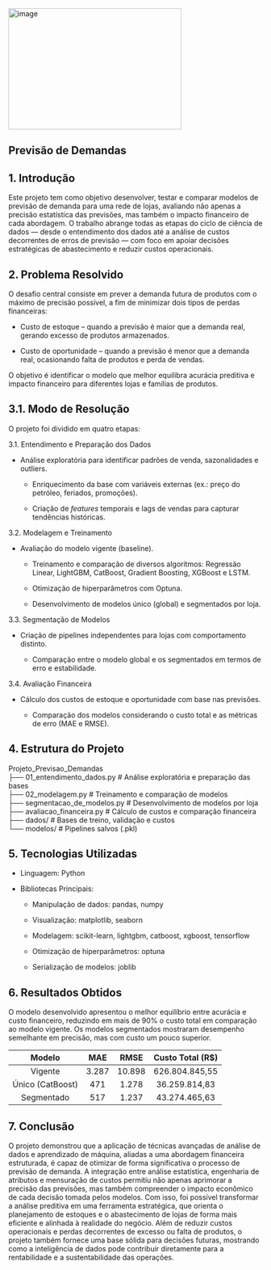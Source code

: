 <img width="343" height="240" alt="image" src="https://github.com/user-attachments/assets/43f94828-b572-40e4-972e-0476bee8e333" />


## **Previsão de Demandas**

## **1\. Introdução**

Este projeto tem como objetivo desenvolver, testar e comparar modelos de previsão de demanda para uma rede de lojas, avaliando não apenas a precisão estatística das previsões, mas também o impacto financeiro de cada abordagem. O trabalho abrange todas as etapas do ciclo de ciência de dados — desde o entendimento dos dados até a análise de custos decorrentes de erros de previsão — com foco em apoiar decisões estratégicas de abastecimento e reduzir custos operacionais.

## **2\. Problema Resolvido**

O desafio central consiste em prever a demanda futura de produtos com o máximo de precisão possível, a fim de minimizar dois tipos de perdas financeiras:

* Custo de estoque – quando a previsão é maior que a demanda real, gerando excesso de produtos armazenados.

* Custo de oportunidade – quando a previsão é menor que a demanda real, ocasionando falta de produtos e perda de vendas.

O objetivo é identificar o modelo que melhor equilibra acurácia preditiva e impacto financeiro para diferentes lojas e famílias de produtos.

## **3.1. Modo de Resolução**

O projeto foi dividido em quatro etapas:

3.1. Entendimento e Preparação dos Dados

* Análise exploratória para identificar padrões de venda, sazonalidades e outliers.

  * Enriquecimento da base com variáveis externas (ex.: preço do petróleo, feriados, promoções).

  * Criação de *features* temporais e lags de vendas para capturar tendências históricas.

3.2. Modelagem e Treinamento

* Avaliação do modelo vigente (baseline).

  * Treinamento e comparação de diversos algoritmos: Regressão Linear, LightGBM, CatBoost, Gradient Boosting, XGBoost e LSTM.

  * Otimização de hiperparâmetros com Optuna.

  * Desenvolvimento de modelos único (global) e segmentados por loja.

3.3. Segmentação de Modelos

* Criação de pipelines independentes para lojas com comportamento distinto.

  * Comparação entre o modelo global e os segmentados em termos de erro e estabilidade.

3.4. Avaliação Financeira

* Cálculo dos custos de estoque e oportunidade com base nas previsões.

  * Comparação dos modelos considerando o custo total e as métricas de erro (MAE e RMSE).

## **4\. Estrutura do Projeto**

Projeto\_Previsao\_Demandas  
├── 01\_entendimento\_dados.py         \# Análise exploratória e preparação das bases  
├── 02\_modelagem.py                  \# Treinamento e comparação de modelos  
├── segmentacao\_de\_modelos.py        \# Desenvolvimento de modelos por loja  
├── avaliacao\_financeira.py          \# Cálculo de custos e comparação financeira  
├── dados/                           \# Bases de treino, validação e custos  
└── modelos/                         \# Pipelines salvos (.pkl)

## **5\. Tecnologias Utilizadas**

* Linguagem: Python

* Bibliotecas Principais:

  * Manipulação de dados: pandas, numpy

  * Visualização: matplotlib, seaborn

  * Modelagem: scikit-learn, lightgbm, catboost, xgboost, tensorflow

  * Otimização de hiperparâmetros: optuna

  * Serialização de modelos: joblib

## **6\. Resultados Obtidos** 

O modelo desenvolvido apresentou o melhor equilíbrio entre acurácia e custo financeiro, reduzindo em mais de 90% o custo total em comparação ao modelo vigente. Os modelos segmentados mostraram desempenho semelhante em precisão, mas com custo um pouco superior.

| Modelo | MAE | RMSE | Custo Total (R$) |
| :---: | :---: | :---: | :---: |
| Vigente | 3.287 | 10.898 | 626.804.845,55 |
| Único (CatBoost) | 471 | 1.278 | 36.259.814,83 |
| Segmentado | 517 | 1.237 | 43.274.465,63 |

## **7\. Conclusão**

O projeto demonstrou que a aplicação de técnicas avançadas de análise de dados e aprendizado de máquina, aliadas a uma abordagem financeira estruturada, é capaz de otimizar de forma significativa o processo de previsão de demanda. A integração entre análise estatística, engenharia de atributos e mensuração de custos permitiu não apenas aprimorar a precisão das previsões, mas também compreender o impacto econômico de cada decisão tomada pelos modelos. Com isso, foi possível transformar a análise preditiva em uma ferramenta estratégica, que orienta o planejamento de estoques e o abastecimento de lojas de forma mais eficiente e alinhada à realidade do negócio. Além de reduzir custos operacionais e perdas decorrentes de excesso ou falta de produtos, o projeto também fornece uma base sólida para decisões futuras, mostrando como a inteligência de dados pode contribuir diretamente para a rentabilidade e a sustentabilidade das operações.

